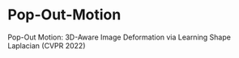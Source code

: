 # Pop-Out-Motion
Pop-Out Motion: 3D-Aware Image Deformation via Learning Shape Laplacian (CVPR 2022)
